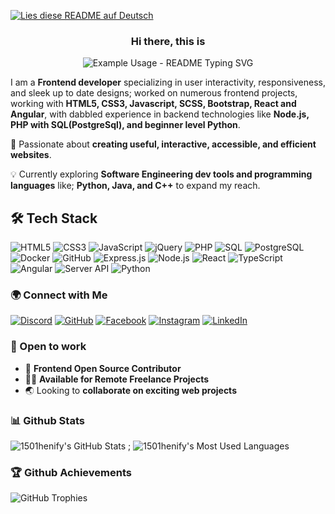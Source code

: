 [![Lies diese README auf Deutsch](https://img.shields.io/badge/🌍%20Lies%20auf%20Deutsch-🇩🇪-blue?style=for-the-badge)](https://github.com/1501henify/1501henify/blob/main/README.de.md)

### <h3 align="center">Hi there, this is</h3>

<p align="center">
  <img src="https://readme-typing-svg.demolab.com/?lines=Henry+Ifeanyi;Henify+!;Frontend+Developer+!;Aspiring+Software+Developer+!&font=Fira%20Code&center=true&width=380&height=50&duration=4000&pause=1000" alt="Example Usage - README Typing SVG">
</p>

I am a **Frontend developer** specializing in user interactivity, responsiveness, and sleek up to date designs; worked on numerous frontend projects, working with **HTML5, CSS3, Javascript, SCSS, Bootstrap, React and Angular**, with dabbled experience in backend technologies like **Node.js, PHP with SQL(PostgreSql), and beginner level Python**.

🚀 Passionate about **creating useful, interactive, accessible, and efficient websites**.

💡 Currently exploring **Software Engineering dev tools and programming languages** like; **Python, Java, and C++** to expand my reach.

## 🛠️ Tech Stack

![HTML5](https://img.shields.io/badge/HTML5-%23E34F26.svg?style=for-the-badge&logo=html5&logoColor=white)
![CSS3](https://img.shields.io/badge/CSS3-%231572B6.svg?style=for-the-badge&logo=css3&logoColor=white)
![JavaScript](https://img.shields.io/badge/JavaScript-%23F7DF1E.svg?style=for-the-badge&logo=javascript&logoColor=black)
![jQuery](https://img.shields.io/badge/jQuery-%230769AD.svg?style=for-the-badge&logo=jquery&logoColor=white)
![PHP](https://img.shields.io/badge/PHP-%23777BB4.svg?style=for-the-badge&logo=php&logoColor=white)
![SQL](https://img.shields.io/badge/SQL-%2300758F.svg?style=for-the-badge&logo=mysql&logoColor=white)
![PostgreSQL](https://img.shields.io/badge/PostgreSQL-%23336791.svg?style=for-the-badge&logo=postgresql&logoColor=white)
![Docker](https://img.shields.io/badge/Docker-%230db7ed.svg?style=for-the-badge&logo=docker&logoColor=white)
![GitHub](https://img.shields.io/badge/GitHub-%23181717.svg?style=for-the-badge&logo=github&logoColor=white)
![Express.js](https://img.shields.io/badge/Express.js-%23000000.svg?style=for-the-badge&logo=express&logoColor=white)
![Node.js](https://img.shields.io/badge/Node.js-%23339933.svg?style=for-the-badge&logo=nodedotjs&logoColor=white)
![React](https://img.shields.io/badge/React-%2361DAFB.svg?style=for-the-badge&logo=react&logoColor=black)
![TypeScript](https://img.shields.io/badge/TypeScript-%233178C6.svg?style=for-the-badge&logo=typescript&logoColor=white)
![Angular](https://img.shields.io/badge/Angular-%23DD0031.svg?style=for-the-badge&logo=angular&logoColor=white)
![Server API](https://img.shields.io/badge/API-%23000000.svg?style=for-the-badge&logo=fastapi&logoColor=white)
![Python](https://img.shields.io/badge/Python-%233776AB.svg?style=for-the-badge&logo=python&logoColor=white)

### 🌍 Connect with Me

[![Discord](https://img.shields.io/badge/Discord-%237289DA.svg?style=for-the-badge&logo=discord&logoColor=white)](https://discord.com/users/1501henify)
[![GitHub](https://img.shields.io/badge/GitHub-%23181717.svg?style=for-the-badge&logo=github&logoColor=white)](https://github.com/1501henify)
[![Facebook](https://img.shields.io/badge/Facebook-%231877F2.svg?style=for-the-badge&logo=facebook&logoColor=white)](https://m.facebook.com/61561203893651/)
[![Instagram](https://img.shields.io/badge/Instagram-%23E4405F.svg?style=for-the-badge&logo=instagram&logoColor=white)](https://www.instagram.com/henify_.5/)
[![LinkedIn](https://img.shields.io/badge/LinkedIn-%230077B5.svg?style=for-the-badge&logo=linkedin&logoColor=white)](https://www.linkedin.com/in/henry-okeke-0465b9350?trk=contact-info)

### 💼 Open to work

- 🎨 **Frontend Open Source Contributor**
- ✌🏾 **Available for Remote Freelance Projects**
- 🌏 Looking to **collaborate on exciting web projects**

### 📊 Github Stats

![1501henify's GitHub Stats](https://github-readme-stats.vercel.app/api?username=1501henify&show_icons=true&theme=radical) ;
![1501henify's Most Used Languages](https://github-readme-stats.vercel.app/api/top-langs/?username=1501henify&layout=compact&theme=radical)

### 🏆 Github Achievements

![GitHub Trophies](https://github-profile-trophy.vercel.app/?username=1501henify&theme=radical&no-frame=false&no-bg=false&margin-w=5)
